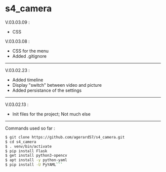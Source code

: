 # s4_camera

V.03.03.09 :

- CSS

V.03.03.08 :

- CSS for the menu
- Added .gitignore

---

V.03.02.23 :

- Added timeline
- Display "switch" between video and picture
- Added persistance of the settings

---

V.03.02.13 :

- Init files for the project;
  Not much else

---

Commands used so far :

````bash
$ git clone https://github.com/agerard57/s4_camera.git
$ cd s4_camera
$ . venv/bin/activate
$ pip install Flask
$ get install python3-opencv
$ apt install -y python-yaml
$ pip install -U PyYAML```
````
